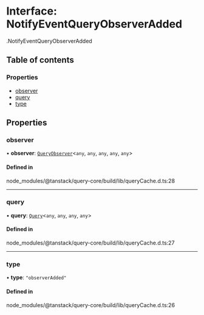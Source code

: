 # Interface: NotifyEventQueryObserverAdded

[<internal>](../wiki/%3Cinternal%3E).NotifyEventQueryObserverAdded

## Table of contents

### Properties

- [observer](../wiki/%3Cinternal%3E.NotifyEventQueryObserverAdded#observer)
- [query](../wiki/%3Cinternal%3E.NotifyEventQueryObserverAdded#query)
- [type](../wiki/%3Cinternal%3E.NotifyEventQueryObserverAdded#type)

## Properties

### observer

• **observer**: [`QueryObserver`](../wiki/%3Cinternal%3E.QueryObserver)<`any`, `any`, `any`, `any`, `any`\>

#### Defined in

node_modules/@tanstack/query-core/build/lib/queryCache.d.ts:28

___

### query

• **query**: [`Query`](../wiki/%3Cinternal%3E.Query)<`any`, `any`, `any`, `any`\>

#### Defined in

node_modules/@tanstack/query-core/build/lib/queryCache.d.ts:27

___

### type

• **type**: ``"observerAdded"``

#### Defined in

node_modules/@tanstack/query-core/build/lib/queryCache.d.ts:26
